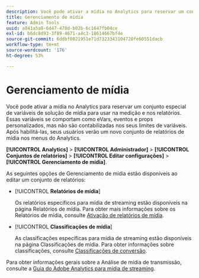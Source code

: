 ```yaml
---
description: Você pode ativar a mídia no Analytics para reservar um conjunto especial de variáveis de solução de mídia para usar na medição e nos relatórios.
title: Gerenciamento de mídia
feature: Admin Tools
uuid: a841a5a8-6d47-478d-b02b-6c1647fb04ce
exl-id: b6dc8d93-3f89-4671-a4c3-18614667bf4e
source-git-commit: 6ddbf0821951e71d7323343104720fe60551dacb
workflow-type: tm+mt
source-wordcount: '176'
ht-degree: 53%

---
```


# Gerenciamento de mídia

Você pode ativar a mídia no Analytics para reservar um conjunto especial de variáveis de solução de mídia para usar na medição e nos relatórios. Essas variáveis se comportam como eVars, eventos e props personalizados, mas não são contabilizadas nos seus limites de variáveis. Após habilitá-las, seus usuários verão um novo conjunto de relatórios de mídia nos menus do Analytics.

**[!UICONTROL Analytics]** > **[!UICONTROL Administrador]** > **[!UICONTROL Conjuntos de relatórios]** > **[!UICONTROL Editar configurações]** > **[!UICONTROL Gerenciamento de mídia]**.

As seguintes opções de Gerenciamento de mídia estão disponíveis ao editar um conjunto de relatórios:

* [!UICONTROL **Relatórios de mídia**]

   Os relatórios específicos para mídia de streaming estão disponíveis na página Relatórios de mídia. Para obter mais informações sobre os Relatórios de mídia, consulte [Ativação de relatórios de mídia](https://experienceleague.adobe.com/docs/media-analytics/using/media-reports/media-reports-enable.html?lang=en).

* [!UICONTROL **Classificações de mídia**]

   As classificações específicas para mídia de streaming estão disponíveis na página Classificações de mídia. Para obter informações sobre classificações, consulte [Classificações de conversão](/help/admin/admin/c-manage-report-suites/c-edit-report-suites/conversion-var-admin/conversion-classifications.md).

Para obter informações gerais sobre a Análise de mídia de transmissão, consulte a [Guia do Adobe Analytics para mídia de streaming](https://experienceleague.adobe.com/docs/media-analytics/using/media-overview.html?lang=pt-BR).
